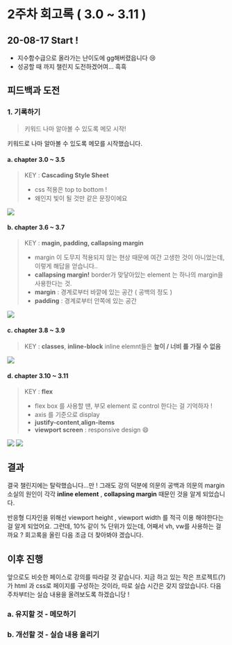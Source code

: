 # 2주차 회고록 ( 3.0 ~ 3.11 )
## 20-08-17 Start !
- 지수함수급으로 올라가는 난이도에 gg해버렸읍니다 :cry: 
- 성공할 때 까지 챌린지 도전하겠어여... 흑흑

## 피드백과 도전
### 1. 기록하기
> 키워드 나마 알아볼 수 있도록 메모 시작!
> 
키워드로 나마 알아볼 수 있도록 메모를 시작했습니다. 

#### a. chapter 3.0 ~ 3.5
> KEY : **Cascading Style Sheet**
> - css 적용은 top to bottom ! 
> - 왜인지 빛이 될 것만 같은 문장이에요 

![](https://i.imgur.com/s5OktbV.png)

#### b. chapter 3.6 ~ 3.7
> KEY : **magin, padding, callapsing margin**
> - margin 이 도무지 적용되지 않는 현상 때문에 여간 고생한 것이 아니었는데, 이렇게 해답을 얻습니다.. 
> - **callapsing margin!** border가 맞닿아있는 element 는 하나의 margin을 사용한다는 것.
> - **margin** : 경계로부터 바깥에 있는 공간 ( 공백의 정도 )
> - **padding** : 경계로부터 안쪽에 있는 공간
> 

![](https://i.imgur.com/rqTpFxd.jpg)


#### c. chapter 3.8 ~ 3.9
> KEY : **classes**, **inline-block**
> inline elemnt들은 **높이 / 너비 를 가질 수 없음**

![](https://i.imgur.com/Bv0mAcd.png)

#### d. chapter 3.10 ~ 3.11
> KEY : **flex**
> - flex box 를 사용할 땐, 부모 element 로 control 한다는 걸 기억하자 !
> - axis 를 기준으로 display
> - **justify-content**,**align-items**
> - **viewport screen** : responsive design :smile:

![](https://i.imgur.com/n3FWal5.jpg)
![](https://i.imgur.com/kPZsB0E.png)

## 결과
결국 챌린지에는 탈락했습니다...만 ! 그래도 강의 덕분에 의문의 공백과 의문의 margin 소실의 원인이 각각 **inline element** , **collapsing margin** 때문인 것을 알게 되었습니다. 

반응형 디자인을 위해선 viewport height , viewport width 를 적극 이용 해야한다는 걸 알게 되었어요. 그런데, 10% 같이 % 단위가 있는데, 어째서 vh, vw를 사용하는 걸까요 ? 회고록을 올린 다음 조금 더 찾아봐야 겠습니다. 

## 이후 진행
앞으로도 비슷한 페이스로 강의를 따라갈 것 같습니다. 지금 하고 있는 작은 프로젝트(?)가 html 과 css로 페이지를 구성하는 것이라, 따로 실습 시간은 갖지 않았습니다. 다음 주차부터는 실습 내용을 올려보도록 하겠습니당 ! 

### a. 유지할 것 - 메모하기
### b. 개선할 것 - 실습 내용 올리기 
